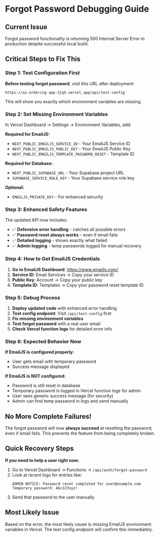 # Forgot Password Debugging Guide

## Current Issue
Forgot password functionality is returning 500 Internal Server Error in production despite successful local build.

## Critical Steps to Fix This

### Step 1: Test Configuration First
**Before testing forgot password**, visit this URL after deployment:
```
https://ai-ordering-app-3jq5.vercel.app/api/test-config
```

This will show you exactly which environment variables are missing.

### Step 2: Set Missing Environment Variables
In Vercel Dashboard → Settings → Environment Variables, add:

**Required for EmailJS:**
- `NEXT_PUBLIC_EMAILJS_SERVICE_ID` - Your EmailJS Service ID
- `NEXT_PUBLIC_EMAILJS_PUBLIC_KEY` - Your EmailJS Public Key
- `NEXT_PUBLIC_EMAILJS_TEMPLATE_PASSWORD_RESET` - Template ID

**Required for Database:**
- `NEXT_PUBLIC_SUPABASE_URL` - Your Supabase project URL
- `SUPABASE_SERVICE_ROLE_KEY` - Your Supabase service role key

**Optional:**
- `EMAILJS_PRIVATE_KEY` - For enhanced security

### Step 3: Enhanced Safety Features
The updated API now includes:
- ✅ **Defensive error handling** - catches all possible errors
- ✅ **Password reset always works** - even if email fails
- ✅ **Detailed logging** - shows exactly what failed
- ✅ **Admin logging** - temp passwords logged for manual recovery

### Step 4: How to Get EmailJS Credentials

1. **Go to EmailJS Dashboard**: https://www.emailjs.com/
2. **Service ID**: Email Services → Copy your service ID
3. **Public Key**: Account → Copy your public key
4. **Template ID**: Templates → Copy your password reset template ID

### Step 5: Debug Process

1. **Deploy updated code** with enhanced error handling
2. **Test config endpoint**: Visit `/api/test-config` first
3. **Fix missing environment variables**
4. **Test forgot password** with a real user email
5. **Check Vercel function logs** for detailed error info

### Step 6: Expected Behavior Now

**If EmailJS is configured properly:**
- User gets email with temporary password
- Success message displayed

**If EmailJS is NOT configured:**
- Password is still reset in database
- Temporary password is logged in Vercel function logs for admin
- User sees generic success message (for security)
- Admin can find temp password in logs and send manually

## No More Complete Failures!

The forgot password will now **always succeed** at resetting the password, even if email fails. This prevents the feature from being completely broken.

## Quick Recovery Steps

**If you need to help a user right now:**

1. Go to Vercel Dashboard → Functions → `/api/auth/forgot-password`
2. Look at recent logs for entries like:
   ```
   ADMIN NOTICE: Password reset completed for user@example.com
   Temporary password: Abc123xyz!
   ```
3. Send that password to the user manually

## Most Likely Issue

Based on the error, the most likely cause is missing EmailJS environment variables in Vercel. The test config endpoint will confirm this immediately.

